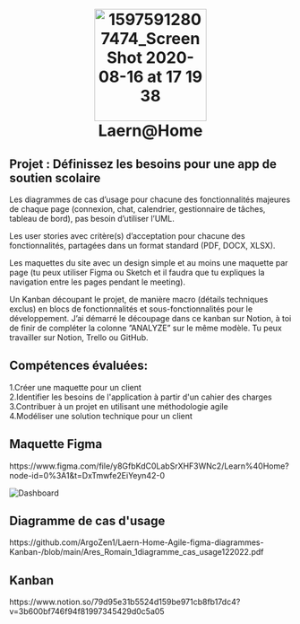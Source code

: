 <h1 align="center">
  <br>
  <img width="200" alt="15975912807474_Screen Shot 2020-08-16 at 17 19 38" src="https://user-images.githubusercontent.com/95536872/208971803-31e48590-b886-46f7-a348-9c339c81eae7.png">
  <br>
  Laern@Home
  <br>
</h1>

<h2>Projet : Définissez les besoins pour une app de soutien scolaire</h2>
<p>Les diagrammes de cas d’usage pour chacune des fonctionnalités majeures de chaque page (connexion, chat, calendrier, gestionnaire de tâches, tableau de bord), pas besoin d’utiliser l’UML.

Les user stories avec critère(s) d’acceptation pour chacune des fonctionnalités, partagées dans un format standard (PDF, DOCX, XLSX).

Les maquettes du site avec un design simple et au moins une maquette par page (tu peux utiliser Figma ou Sketch et il faudra que tu expliques la navigation entre les pages pendant le meeting).

Un Kanban découpant le projet, de manière macro (détails techniques exclus) en blocs de fonctionnalités et sous-fonctionnalités pour le développement. J’ai démarré le découpage dans ce kanban sur Notion, à toi de finir de compléter la colonne ”ANALYZE” sur le même modèle. Tu peux travailler sur Notion, Trello ou GitHub.</p>

<h2>Compétences évaluées:</h2>
1.Créer une maquette pour un client<br>
2.Identifier les besoins de l'application à partir d'un cahier des charges<br>
3.Contribuer à un projet en utilisant une méthodologie agile<br>
4.Modéliser une solution technique pour un client<br>

<h2>Maquette Figma</h2>
https://www.figma.com/file/y8GfbKdC0LabSrXHF3WNc2/Learn%40Home?node-id=0%3A1&t=DxTmwfe2EiYeyn42-0

![Dashboard](https://user-images.githubusercontent.com/95536872/208973650-50f08705-cba8-4b71-89b0-52e09224f7c5.png)

<h2>Diagramme de cas d'usage</h2>
https://github.com/ArgoZen1/Laern-Home-Agile-figma-diagrammes-Kanban-/blob/main/Ares_Romain_1diagramme_cas_usage122022.pdf

<h2>Kanban</h2>
https://www.notion.so/79d95e31b5524d159be971cb8fb17dc4?v=3b600bf746f94f81997345429d0c5a05

